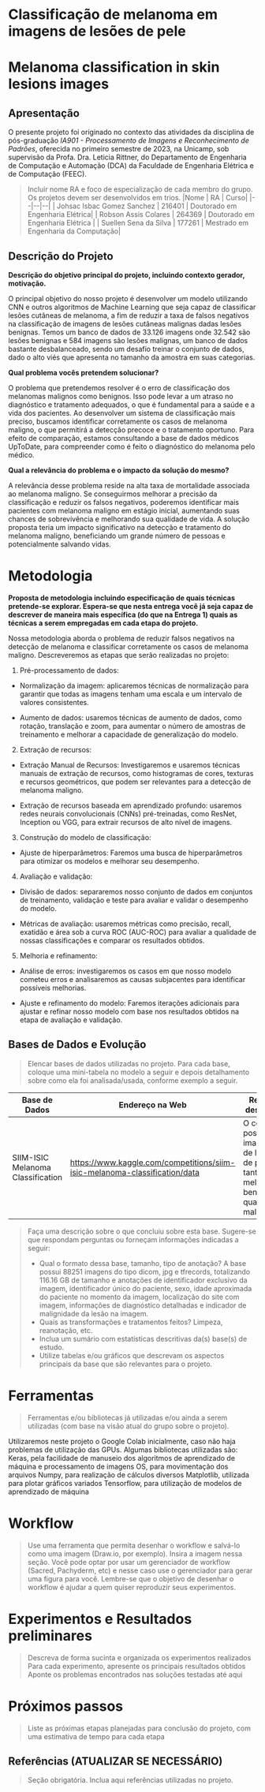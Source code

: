 # Classificação de melanoma em imagens de lesões de pele
# Melanoma classification in skin lesions images

## Apresentação

O presente projeto foi originado no contexto das atividades da disciplina de pós-graduação *IA901 - Processamento de Imagens e Reconhecimento de Padrões*, 
oferecida no primeiro semestre de 2023, na Unicamp, sob supervisão da Profa. Dra. Leticia Rittner, do Departamento de Engenharia de Computação e Automação (DCA) da Faculdade de Engenharia Elétrica e de Computação (FEEC).

> Incluir nome RA e foco de especialização de cada membro do grupo. Os projetos devem ser desenvolvidos em trios.
> |Nome  | RA | Curso|
> |--|--|--|
> | Johsac Isbac Gomez Sanchez  | 216401  | Doutorado em Engenharia Elétrica|
> | Robson Assis Colares  | 264369  | Doutorado em Engenharia Elétrica |
> | Suellen Sena da Silva  | 177261  | Mestrado em Engenharia da Computação|


## Descrição do Projeto
**Descrição do objetivo principal do projeto, incluindo contexto gerador, motivação.**

O principal objetivo do nosso projeto é desenvolver um modelo utilizando CNN e outros algoritmos de Machine Learning que seja capaz de classificar lesões cutâneas de melanoma, a fim de reduzir a taxa de falsos negativos na classificação de imagens de lesões cutâneas malignas dadas lesões benignas. Temos um banco de dados de 33.126 imagens onde 32.542 são lesões benignas e 584 imagens são lesões malignas, um banco de dados bastante desbalanceado, sendo um desafio treinar o conjunto de dados, dado o alto viés que apresenta no tamanho da amostra em suas categorias.


**Qual problema vocês pretendem solucionar?**

O problema que pretendemos resolver é o erro de classificação dos melanomas malignos como benignos. Isso pode levar a um atraso no diagnóstico e tratamento adequados, o que é fundamental para a saúde e a vida dos pacientes. Ao desenvolver um sistema de classificação mais preciso, buscamos identificar corretamente os casos de melanoma maligno, o que permitirá a detecção precoce e o tratamento oportuno. Para efeito de comparação, estamos consultando a base de dados médicos UpToDate, para compreender como é feito o diagnóstico do melanoma pelo médico.


**Qual a relevância do problema e o impacto da solução do mesmo?**

A relevância desse problema reside na alta taxa de mortalidade associada ao melanoma maligno. Se conseguirmos melhorar a precisão da classificação e reduzir os falsos negativos, poderemos identificar mais pacientes com melanoma maligno em estágio inicial, aumentando suas chances de sobrevivência e melhorando sua qualidade de vida. A solução proposta teria um impacto significativo na detecção e tratamento do melanoma maligno, beneficiando um grande número de pessoas e potencialmente salvando vidas.


# Metodologia
**Proposta de metodologia incluindo especificação de quais técnicas pretende-se explorar. Espera-se que nesta entrega você já seja capaz de descrever de maneira mais específica (do que na Entrega 1) quais as técnicas a serem empregadas em cada etapa do projeto.**

Nossa metodologia aborda o problema de reduzir falsos negativos na detecção de melanoma e classificar corretamente os casos de melanoma maligno. Descreveremos as etapas que serão realizadas no projeto:

1. Pré-processamento de dados:

- Normalização da imagem: aplicaremos técnicas de normalização para garantir que todas as imagens tenham uma escala e um intervalo de valores consistentes.

- Aumento de dados: usaremos técnicas de aumento de dados, como rotação, translação e zoom, para aumentar o número de amostras de treinamento e melhorar a capacidade de generalização do modelo.

2. Extração de recursos:

- Extração Manual de Recursos: Investigaremos e usaremos técnicas manuais de extração de recursos, como histogramas de cores, texturas e recursos geométricos, que podem ser relevantes para a detecção de melanoma maligno.

- Extração de recursos baseada em aprendizado profundo: usaremos redes neurais convolucionais (CNNs) pré-treinadas, como ResNet, Inception ou VGG, para extrair recursos de alto nível de imagens.

3. Construção do modelo de classificação:

- Ajuste de hiperparâmetros: Faremos uma busca de hiperparâmetros para otimizar os modelos e melhorar seu desempenho.

4. Avaliação e validação:

- Divisão de dados: separaremos nosso conjunto de dados em conjuntos de treinamento, validação e teste para avaliar e validar o desempenho do modelo.

- Métricas de avaliação: usaremos métricas como precisão, recall, exatidão e área sob a curva ROC (AUC-ROC) para avaliar a qualidade de nossas classificações e comparar os resultados obtidos.

5. Melhoria e refinamento:

- Análise de erros: investigaremos os casos em que nosso modelo cometeu erros e analisaremos as causas subjacentes para identificar possíveis melhorias.

- Ajuste e refinamento do modelo: Faremos iterações adicionais para ajustar e refinar nosso modelo com base nos resultados obtidos na etapa de avaliação e validação.

## Bases de Dados e Evolução
> Elencar bases de dados utilizadas no projeto.
> Para cada base, coloque uma mini-tabela no modelo a seguir e depois detalhamento sobre como ela foi analisada/usada, conforme exemplo a seguir.

Base de Dados | Endereço na Web | Resumo descritivo
----- | ----- | -----
SIIM-ISIC Melanoma Classification | https://www.kaggle.com/competitions/siim-isic-melanoma-classification/data |  O conjunto possui imagens de lesões de pele, tanto de melanomas benignos quanto malignos.

> Faça uma descrição sobre o que concluiu sobre esta base. Sugere-se que respondam perguntas ou forneçam informações indicadas a seguir:
> * Qual o formato dessa base, tamanho, tipo de anotação?
A base possui 88251 imagens do tipo dicom, jpg e tfrecords, totalizando 116.16 GB de tamanho e anotações de identificador exclusivo da imagem, identificador único do paciente, sexo, idade aproximada do paciente no momento da imagem, localização do site com imagem, informações de diagnóstico detalhadas e indicador de malignidade da lesão na imagem.
> * Quais as transformações e tratamentos feitos? Limpeza, reanotação, etc.
> * Inclua um sumário com estatísticas descritivas da(s) base(s) de estudo.
> * Utilize tabelas e/ou gráficos que descrevam os aspectos principais da base que são relevantes para o projeto.

# Ferramentas
> Ferramentas e/ou bibliotecas já utilizadas e/ou ainda a serem utilizadas (com base na visão atual do grupo sobre o projeto).

Utilizaremos neste projeto o Google Colab inicialmente, caso não haja problemas de utilização das GPUs. Algumas bibliotecas utilizadas são:
Keras, pela facilidade de manuseio dos algoritmos de aprendizado de máquina e processamento de imagens
OS, para movimentação dos arquivos
Numpy, para realização de cálculos diversos
Matplotlib, utilizada para plotar gráficos variados
Tensorflow, para utilização de modelos de aprendizado de máquina


# Workflow
> Use uma ferramenta que permita desenhar o workflow e salvá-lo como uma imagem (Draw.io, por exemplo). Insira a imagem nessa seção.
> Você pode optar por usar um gerenciador de workflow (Sacred, Pachyderm, etc) e nesse caso use o gerenciador para gerar uma figura para você.
> Lembre-se que o objetivo de desenhar o workflow é ajudar a quem quiser reproduzir seus experimentos. 

# Experimentos e Resultados preliminares
> Descreva de forma sucinta e organizada os experimentos realizados
> Para cada experimento, apresente os principais resultados obtidos
> Aponte os problemas encontrados nas soluções testadas até aqui

# Próximos passos
> Liste as próximas etapas planejadas para conclusão do projeto, com uma estimativa de tempo para cada etapa

## Referências (ATUALIZAR SE NECESSÁRIO)
> Seção obrigatória. Inclua aqui referências utilizadas no projeto.
